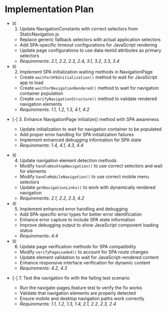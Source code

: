 # Implementation Plan

- [x] 1. Update NavigationConstants with correct selectors from StaticNavigation.js










  - Replace generic fallback selectors with actual application selectors
  - Add SPA-specific timeout configurations for JavaScript rendering
  - Update page configurations to use data-testid attributes as primary selectors
  - _Requirements: 2.1, 2.2, 2.3, 2.4, 3.1, 3.2, 3.3, 3.4_

- [x] 2. Implement SPA initialization waiting methods in NavigationPage





  - Create `waitForSPAInitialization()` method to wait for JavaScript app to load
  - Create `waitForNavigationRendered()` method to wait for navigation container population
  - Create `verifyNavigationStructure()` method to validate rendered navigation elements
  - _Requirements: 1.1, 1.2, 1.3, 4.1, 4.2_

- [-] 3. Enhance NavigationPage initialize() method with SPA awareness



  - Update initialization to wait for navigation container to be populated
  - Add proper error handling for SPA initialization failures
  - Implement enhanced debugging information for SPA state
  - _Requirements: 1.4, 4.1, 4.3, 4.4_

- [x] 4. Update navigation element detection methods





  - Modify `handleDesktopNavigation()` to use correct selectors and wait for elements
  - Modify `handleMobileNavigation()` to use correct mobile menu selectors
  - Update `getNavigationLinks()` to work with dynamically rendered navigation
  - _Requirements: 2.1, 2.2, 2.3, 4.2_

- [x] 5. Implement enhanced error handling and debugging





  - Add SPA-specific error types for better error identification
  - Enhance error capture to include SPA state information
  - Improve debugging output to show JavaScript component loading status
  - _Requirements: 4.4_

- [x] 6. Update page verification methods for SPA compatibility





  - Modify `verifyPageLoaded()` to account for SPA route changes
  - Update element validation to wait for JavaScript-rendered content
  - Enhance responsive interface verification for dynamic content
  - _Requirements: 4.2, 4.3_

- [-] 7. Test the navigation fix with the failing test scenario



  - Run the navigate-pages.feature test to verify the fix works
  - Validate that navigation elements are properly detected
  - Ensure mobile and desktop navigation paths work correctly
  - _Requirements: 1.1, 1.2, 1.3, 1.4, 2.1, 2.2, 2.3, 2.4_
